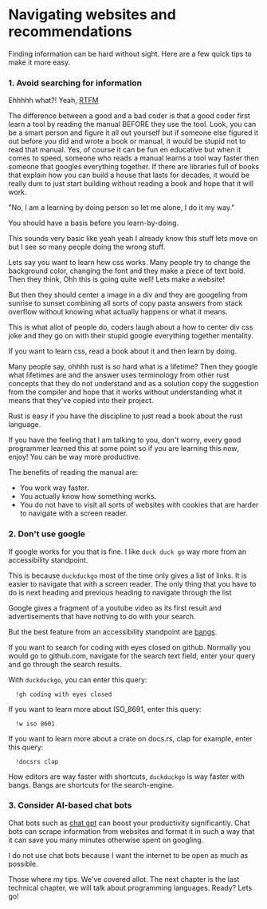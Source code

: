# Navigating websites and recommendations

Finding information can be hard without sight.
Here are a few  quick tips to make it more easy.

### 1. Avoid searching for information

Ehhhhh what?! Yeah, [RTFM](https://en.wikipedia.org/wiki/RTFM)

The difference between a good and a bad coder is that a good coder first learn a tool by reading the manual BEFORE they use the tool.
Look, you can be a smart person and figure it all out yourself but if someone else figured it out before you did and wrote a book or manual, it would be stupid not to read that manual.
Yes, of course it can be fun en educative but when it comes to speed, someone who reads a manual learns a tool way faster then someone that googles everything together.
If there are libraries full of books that explain how you can build a house that lasts for decades, it would be really dum to just start building without reading a book and hope that it will work.

"No, I am a learning by doing person so let me alone, I do it my way."

You should have a basis before you learn-by-doing.

This sounds very basic like yeah yeah I already know this stuff lets move on but I see so many people doing the wrong stuff.

Lets say you want to learn how css works.
Many people try to change the background color, changing the font and they make a piece of text bold.
Then they think, Ohh this is going quite well! Lets make a website!

But then they should center a image in a div and they are googeling from sunrise to sunset combining all sorts of copy pasta answers from stack overflow without knowing what actually happens or what it means.

This is what allot of people do, coders laugh about a how to center div css joke and they go on with their stupid google everything together mentality.

If you want to learn css, read a book about it and then learn by doing.

Many people say, ohhhh rust is so hard what is a lifetime?
Then they google what lifetimes are and the answer uses terminology from other rust concepts that they do not understand and as a solution copy the suggestion from the compiler and hope that it works without understanding what it means that they've copied into their project.

Rust is easy if you have the discipline to just read a book about the rust language.

If you have the feeling that I am talking to you, don't worry, every good programmer learned this at some point so if you are learning this now, enjoy! You can be way more productive.

The benefits of reading the manual are:

- You work way faster.
- You actually know how something works.
- You do not have to visit all sorts of websites with cookies that are harder to navigate with a screen reader.

### 2. Don't use google

If google works for you that is fine.
I like ```duck duck go``` way more from an accessibility standpoint.

This is because ```duckduckgo``` most of the time only gives a list of links.
It is easier to navigate that with a screen reader. 
The only thing that you have to do is next heading and previous heading to navigate through the list

Google gives a fragment of a youtube video as its first result and advertisements that have nothing to do with your search.

But the best feature from an accessibility standpoint are [bangs](https://duckduckgo.com/bangs).

If you want to search for coding with eyes closed on github.
Normally you would go to github.com, navigate for the search text field, enter your query and go through the search results.

With ```duckduckgo```, you can enter this query:

```
  !gh coding with eyes closed
```

If you want to learn more about ISO_8691, enter this query:

```
  !w iso 8601
```

If you want to learn more about a crate on docs.rs, clap for example, enter this query:

```
  !docsrs clap
```

How editors are way faster with shortcuts, ```duckduckgo``` is way faster with bangs. 
Bangs are shortcuts for the search-engine.

### 3. Consider AI-based chat bots

Chat bots such as [chat gpt](https://openai.com/chatgpt) can boost your productivity significantly.
Chat bots can scrape information from websites and format it in such a way that it can save you many minutes otherwise spent on googling.

I do not use chat bots because I want the internet to be open as much as possible.


Those where my tips. We've covered allot. The next chapter is the last technical chapter, we will talk about programming languages.
Ready? Lets go!
